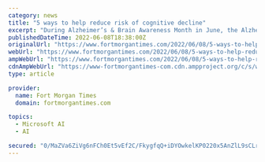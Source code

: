 ```yaml
---
category: news
title: "5 ways to help reduce risk of cognitive decline"
excerpt: "During Alzheimer’s & Brain Awareness Month in June, the Alzheimer’s Association is encouraging all Americans to adopt healthy lifestyle behaviors that may help reduce the risk of cognitive ..."
publishedDateTime: 2022-06-08T18:38:00Z
originalUrl: "https://www.fortmorgantimes.com/2022/06/08/5-ways-to-help-reduce-risk-of-cognitive-decline/"
webUrl: "https://www.fortmorgantimes.com/2022/06/08/5-ways-to-help-reduce-risk-of-cognitive-decline/"
ampWebUrl: "https://www.fortmorgantimes.com/2022/06/08/5-ways-to-help-reduce-risk-of-cognitive-decline/amp/"
cdnAmpWebUrl: "https://www-fortmorgantimes-com.cdn.ampproject.org/c/s/www.fortmorgantimes.com/2022/06/08/5-ways-to-help-reduce-risk-of-cognitive-decline/amp/"
type: article

provider:
  name: Fort Morgan Times
  domain: fortmorgantimes.com

topics:
  - Microsoft AI
  - AI

secured: "0/MaZVa6ZiVg6nFCh0Et5vEf2C/FkygfqQ+iDYOwkelKP0220x5AnZlL9sCLrXGyeE/GoUkwblNsb6LNF4CBnHAw4kTmqWp+60UjerKWCZccQGfNERa+iQCHc0e20lcm+XHb3gJfjbo3NzKof9VzWKceK8ShSVnaLmozDnuIYrCfgjrAoEq6/myzfMy47rYRLl2TktaWF+M2eQefxnBYEDTvEjfRtCAkzOXg/kztwq7gY3nNWJ1HtGSqWSL8ktfDa/tdPuNGHLPuxpJTwaQLvdzkXy/ea77Atk1s1djoaqdwLU4oiA78sATcwqOgGhZaAUFzM3KVdMbHMMssuNIBh0hssIzN2hKyE0Y9fRolmas=;/TaP9++BK3HY0w4vIvF8sA=="
---
```


